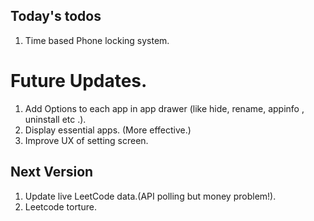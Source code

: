 ## Today's todos

1. Time based Phone locking system.



# Future Updates.
1. Add Options to each app in app drawer (like hide, rename, appinfo , uninstall etc .).
2. Display essential apps. (More effective.)
3. Improve UX of setting screen.



## Next Version
1. Update live LeetCode data.(API polling but money problem!).
2. Leetcode torture.
